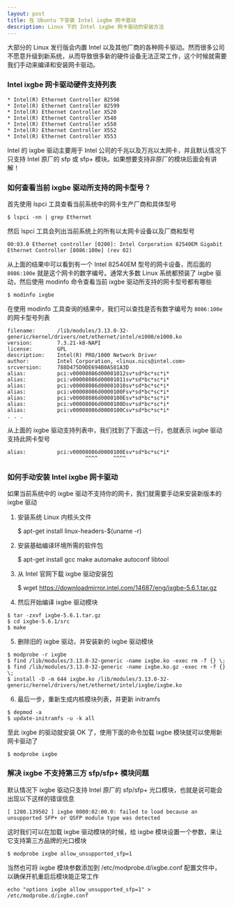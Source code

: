 ```yaml
---
layout: post
title: 在 Ubuntu 下安装 Intel ixgbe 网卡驱动
description: Linux 下的 Intel ixgbe 网卡驱动的安装方法
---
```


大部分的 Linux 发行版会内置 Intel 以及其他厂商的各种网卡驱动。然而很多公司不愿意升级到新系统，从而导致很多新的硬件设备无法正常工作，这个时候就需要我们手动来编译和安装网卡驱动。

### Intel ixgbe 网卡驱动硬件支持列表

    * Intel(R) Ethernet Controller 82598
    * Intel(R) Ethernet Controller 82599
    * Intel(R) Ethernet Controller X520
    * Intel(R) Ethernet Controller X540
    * Intel(R) Ethernet Controller x550
    * Intel(R) Ethernet Controller X552
    * Intel(R) Ethernet Controller X553

Intel 的 ixgbe 驱动主要用于 Intel 公司的千兆以及万兆以太网卡，并且默认情况下只支持 Intel 原厂的 sfp 或 sfp+ 模块。如果想要支持非原厂的模块后面会有讲解！

### 如何查看当前 ixgbe 驱动所支持的网卡型号？

首先使用 lspci 工具查看当前系统中的网卡生产厂商和具体型号

    $ lspci -nn | grep Ethernet

然后 lspci 工具会列出当前系统上的所有以太网卡设备以及厂商和型号

    00:03.0 Ethernet controller [0200]: Intel Corporation 82540EM Gigabit Ethernet Controller [8086:100e] (rev 02)

从上面的结果中可以看到有一个 Intel 82540EM 型号的网卡设备，而后面的 `8086:100e` 就是这个网卡的数字编号。通常大多数 Linux 系统都预装了 ixgbe 驱动，然后使用 modinfo 命令查看当前 ixgbe 驱动所支持的网卡型号都有哪些

    $ modinfo ixgbe

在使用 modinfo 工具查询的结果中，我们可以查找是否有数字编号为 `8086:100e` 的网卡型号列表

    filename:       /lib/modules/3.13.0-32-generic/kernel/drivers/net/ethernet/intel/e1000/e1000.ko
    version:        7.3.21-k8-NAPI
    license:        GPL
    description:    Intel(R) PRO/1000 Network Driver
    author:         Intel Corporation, <linux.nics@intel.com>
    srcversion:     788D475D9DE694B0A581A3D
    alias:          pci:v00008086d00001012sv*sd*bc*sc*i*
    alias:          pci:v00008086d00001011sv*sd*bc*sc*i*
    alias:          pci:v00008086d00001010sv*sd*bc*sc*i*
    alias:          pci:v00008086d0000100Fsv*sd*bc*sc*i*
    alias:          pci:v00008086d0000100Esv*sd*bc*sc*i*
    alias:          pci:v00008086d0000100Dsv*sd*bc*sc*i*
    alias:          pci:v00008086d0000100Csv*sd*bc*sc*i*
    . . .

从上面的 ixgbe 驱动支持列表中，我们找到了下面这一行，也就表示 ixgbe 驱动支持此网卡型号

    alias:          pci:v00008086d0000100Esv*sd*bc*sc*i*
                             ^^^^     ^^^^

### 如何手动安装 Intel ixgbe 网卡驱动

如果当前系统中的 ixgbe 驱动不支持你的网卡，我们就需要手动来安装新版本的 ixgbe 驱动
​
1) 安装系统 Linux 内核头文件

    $ apt-get install linux-headers-$(uname -r)

2) 安装基础编译环境所需的软件包

    $ apt-get install gcc make automake autoconf libtool

3) 从 Intel 官网下载 ixgbe 驱动安装包

    $ wget https://downloadmirror.intel.com/14687/eng/ixgbe-5.6.1.tar.gz

4) 然后开始编译 ixgbe 驱动模块
```
$ tar -zxvf ixgbe-5.6.1.tar.gz
$ cd ixgbe-5.6.1/src
$ make
```

5) 删除旧的 ixgbe 驱动，并安装新的 ixgbe 驱动模块
```
$ modprobe -r ixgbe
$ find /lib/modules/3.13.0-32-generic -name ixgbe.ko -exec rm -f {} \;
$ find /lib/modules/3.13.0-32-generic -name ixgbe.ko.gz -exec rm -f {} \;
$ install -D -m 644 ixgbe.ko /lib/modules/3.13.0-32-generic/kernel/drivers/net/ethernet/intel/ixgbe/ixgbe.ko
```

6) 最后一步，重新生成内核模块列表，并更新 initramfs
```
$ depmod -a
$ update-initramfs -u -k all
```

至此 ixgbe 的驱动就安装 OK 了，使用下面的命令加载 ixgbe 模块就可以使用新网卡驱动了

    $ modprobe ixgbe

### 解决 ixgbe 不支持第三方  sfp/sfp+ 模块问题

默认情况下 ixgbe 驱动只支持 Intel 原厂的 sfp/sfp+ 光口模块，也就是说可能会出现以下这样的错误信息

    [ 1280.139502 ] ixgbe 0000:02:00.0: failed to load because an unsupported SFP+ or QSFP module type was detected

这时我们可以在加载 ixgbe 驱动模块的时候，给 ixgbe 模块设置一个参数，来让它支持第三方品牌的光口模块

    $ modprobe ixgbe allow_unsupported_sfp=1

当然也可将 ixgbe 模块参数添加到 /etc/modprobe.d/ixgbe.conf 配置文件中，以确保开机重启后模块能正常工作

    echo "options ixgbe allow_unsupported_sfp=1" > /etc/modprobe.d/ixgbe.conf
